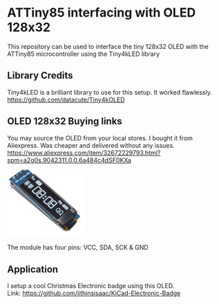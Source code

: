 # ATTiny85 interfacing with OLED 128x32

This repository can be used to interface the tiny 128x32 OLED with the ATTiny85 microcontroller using the Tiny4kLED library

## Library Credits

Tiny4kLED is a brilliant library to use for this setup. It worked flawlessly.  
https://github.com/datacute/Tiny4kOLED

## OLED 128x32 Buying links

You may source the OLED from your local stores. I bought it from Aliexpress. Was cheaper and delivered without any issues.  
https://www.aliexpress.com/item/32672229793.html?spm=a2g0s.9042311.0.0.6a484c4dSF0KXa

<img src="images/OLED128x32_White.png" alt="drawing" width="180"/>

The module has four pins: VCC, SDA, SCK & GND

## Application

I setup a cool Christmas Electronic badge using this OLED.  
Link: https://github.com/jithinsisaac/KiCad-Electronic-Badge
